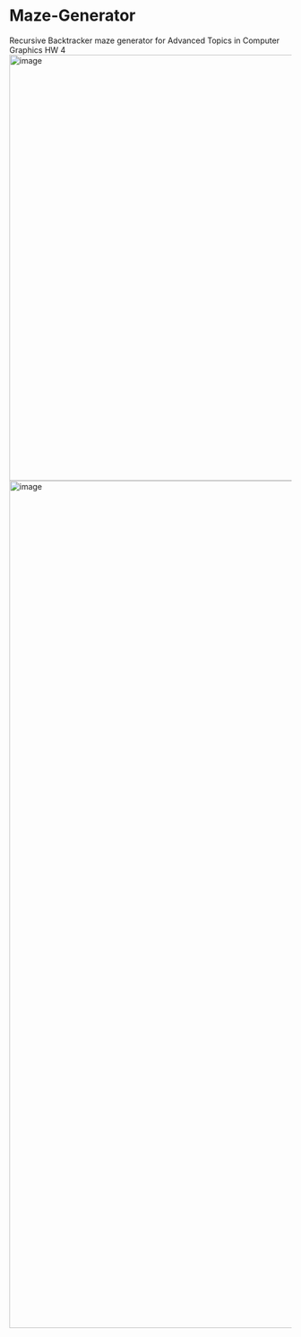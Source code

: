 # Maze-Generator
Recursive Backtracker maze generator for Advanced Topics in Computer Graphics HW 4
<img width="760" alt="image" src="https://user-images.githubusercontent.com/23434956/166153961-363fc7b0-32bf-48ad-a491-2ae91309cdf6.png">
<img width="1512" alt="image" src="https://user-images.githubusercontent.com/23434956/166153973-d656d6b0-62c4-4ef9-920e-808420ea4ac3.png">
